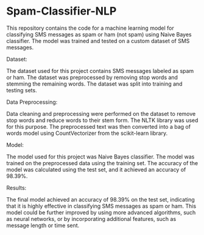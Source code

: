 # Spam-Classifier-NLP
This repository contains the code for a machine learning model for classifying SMS messages as spam or ham (not spam) using Naive Bayes classifier. 
The model was trained and tested on a custom dataset of SMS messages.

Dataset:

 The dataset used for this project contains SMS messages labeled as spam or ham. The dataset was preprocessed by removing stop words and stemming the 
 remaining words. The dataset was split into training and testing sets.

Data Preprocessing:

 Data cleaning and preprocessing were performed on the dataset to remove stop words and reduce words to their stem form. The NLTK library was used for 
 this purpose. The preprocessed text was then converted into a bag of words model using CountVectorizer from the scikit-learn library.

Model:

 The model used for this project was Naive Bayes classifier. The model was trained on the preprocessed data using the training set. 
 The accuracy of the model was calculated using the test set, and it achieved an accuracy of 98.39%.

Results:

 The final model achieved an accuracy of 98.39% on the test set, indicating that it is highly effective in classifying SMS messages as spam or ham. 
 This model could be further improved by using more advanced algorithms, such as neural networks, or by incorporating additional features, such as message 
 length or time sent.
